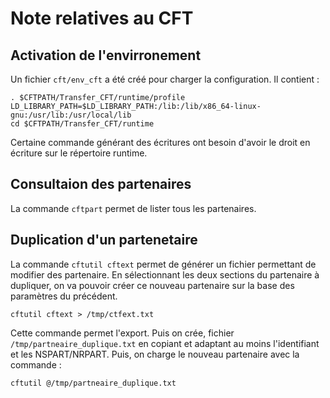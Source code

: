 # Note relatives au CFT

## Activation de l'envirronement

Un fichier `cft/env_cft` a été créé pour charger la configuration. Il contient :

    . $CFTPATH/Transfer_CFT/runtime/profile
    LD_LIBRARY_PATH=$LD_LIBRARY_PATH:/lib:/lib/x86_64-linux-gnu:/usr/lib:/usr/local/lib
    cd $CFTPATH/Transfer_CFT/runtime

Certaine commande générant des écritures ont besoin d'avoir le droit en écriture sur le répertoire runtime.

## Consultaion des partenaires

La commande ``cftpart`` permet de lister tous les partenaires.

## Duplication d'un partenetaire

La commande ``cftutil cftext`` permet de générer un fichier permettant de modifier des partenaire. En sélectionnant les deux sections du partenaire à dupliquer, on va pouvoir créer ce nouveau partenaire sur la base des paramètres du précédent.

    cftutil cftext > /tmp/ctfext.txt

Cette commande permet l'export. Puis on crée, fichier ``/tmp/partneaire_duplique.txt`` en copiant et adaptant au moins l'identifiant et les NSPART/NRPART. Puis, on charge le nouveau partenaire avec la commande :

    cftutil @/tmp/partneaire_duplique.txt
